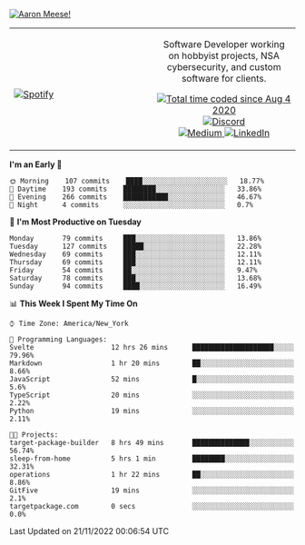[![Aaron Meese!](https://user-images.githubusercontent.com/17814535/88975338-a2aabf00-d27f-11ea-963f-8a19608716b4.png)](https://github.com/ajmeese7/readme-ascii "README ASCII")

<!-- Modified from project here: https://github.com/novatorem/novatorem -->
<table width="100%">
  <tr>
  <td width="50%">

&nbsp; <br> [![Spotify](https://ajmeese7.vercel.app/api/spotify)](https://open.spotify.com/user/ajmeese)

  </td>
  <td width="50%">
    <p align="center">
    Software Developer working on hobbyist projects, NSA cybersecurity, and custom software for clients.
    </p>
    <p align="center">
      <a href="https://wakatime.com/@f726891d-3b02-46cd-9b60-e8c59f9e2b14">
        <img src="https://wakatime.com/badge/user/f726891d-3b02-46cd-9b60-e8c59f9e2b14.svg" alt="Total time coded since Aug 4 2020" title="WakaTime" />
      </a>
      <a href="http://link.aaronmeese.com/discord">
        <img src="https://img.shields.io/badge/discord-ajmeese7%234835-369?style=flat-square&logo=discord&logoColor=white&color=purple" alt="Discord" title="Discord">
      </a>
      <br />
      <a href="https://link.aaronmeese.com/medium">
        <img src="https://img.shields.io/badge/medium-ajmeese7-1DB954?style=flat-square&logo=medium&logoColor=white" alt="Medium" title="Medium">
      </a>
      <a href="https://link.aaronmeese.com/linkedin">
        <img src="https://img.shields.io/badge/linkedIn-aaronmeese-1DB954?style=flat-square&logo=linkedin&logoColor=white&color=blue" alt="LinkedIn" title="LinkedIn">
      </a>
    </p>
  </td>

</table>

[//]: <> (The `&nbsp;` is to have Aphelion take up more space)

<!--START_SECTION:waka-->
**I'm an Early 🐤** 

```text
🌞 Morning    107 commits    ████░░░░░░░░░░░░░░░░░░░░░   18.77% 
🌆 Daytime    193 commits    ████████░░░░░░░░░░░░░░░░░   33.86% 
🌃 Evening    266 commits    ███████████░░░░░░░░░░░░░░   46.67% 
🌙 Night      4 commits      ░░░░░░░░░░░░░░░░░░░░░░░░░   0.7%

```
📅 **I'm Most Productive on Tuesday** 

```text
Monday       79 commits     ███░░░░░░░░░░░░░░░░░░░░░░   13.86% 
Tuesday      127 commits    █████░░░░░░░░░░░░░░░░░░░░   22.28% 
Wednesday    69 commits     ███░░░░░░░░░░░░░░░░░░░░░░   12.11% 
Thursday     69 commits     ███░░░░░░░░░░░░░░░░░░░░░░   12.11% 
Friday       54 commits     ██░░░░░░░░░░░░░░░░░░░░░░░   9.47% 
Saturday     78 commits     ███░░░░░░░░░░░░░░░░░░░░░░   13.68% 
Sunday       94 commits     ████░░░░░░░░░░░░░░░░░░░░░   16.49%

```


📊 **This Week I Spent My Time On** 

```text
⌚︎ Time Zone: America/New_York

💬 Programming Languages: 
Svelte                   12 hrs 26 mins      ████████████████████░░░░░   79.96% 
Markdown                 1 hr 20 mins        ██░░░░░░░░░░░░░░░░░░░░░░░   8.66% 
JavaScript               52 mins             █░░░░░░░░░░░░░░░░░░░░░░░░   5.6% 
TypeScript               20 mins             ░░░░░░░░░░░░░░░░░░░░░░░░░   2.22% 
Python                   19 mins             ░░░░░░░░░░░░░░░░░░░░░░░░░   2.11%

🐱‍💻 Projects: 
target-package-builder   8 hrs 49 mins       ██████████████░░░░░░░░░░░   56.74% 
sleep-from-home          5 hrs 1 min         ████████░░░░░░░░░░░░░░░░░   32.31% 
operations               1 hr 22 mins        ██░░░░░░░░░░░░░░░░░░░░░░░   8.86% 
GitFive                  19 mins             ░░░░░░░░░░░░░░░░░░░░░░░░░   2.1% 
targetpackage.com        0 secs              ░░░░░░░░░░░░░░░░░░░░░░░░░   0.0%

```


 Last Updated on 21/11/2022 00:06:54 UTC
<!--END_SECTION:waka-->
